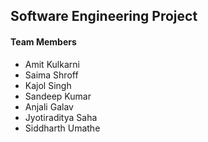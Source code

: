 ## Software Engineering Project

#### Team Members
- Amit Kulkarni
- Saima Shroff
- Kajol Singh
- Sandeep Kumar
- Anjali Galav
- Jyotiraditya Saha
- Siddharth Umathe
